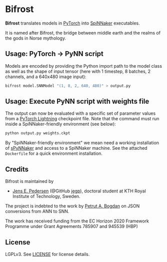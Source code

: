 # Bifrost

**Bifrost** translates models in [PyTorch](https://pytorch.org) into [SpiNNaker](https://spinnakermanchester.github.io/) executables.

It is named after Bifrost, the bridge between middle earth and the realms of the gods in Norse mythology.

## Usage: PyTorch -> PyNN script

Models are encoded by providing the Python import path to the model class as well as the shape of input tensor (here with 1 timestep, 8 batches, 2 channels, and a 640x480 image input):

```bash
bifrost model.SNNModel "(1, 8, 2, 640, 480)" > output.py
```

## Usage: Execute PyNN script with weights file 

The output can now be evaluated with a specific set of parameter values from a [PyTorch Lightning](https://pytorch-lightning.readthedocs.io/en/latest/) checkpoint file. Note that the command must run inside a SpiNNaker-friendly environment (see below):

```bash
python output.py weights.ckpt 
```

By "SpiNNaker-friendly environment" we mean need a working installation of [sPyNNaker](https://github.com/SpiNNakerManchester/sPyNNaker) and access to a SpiNNaker machine.
See the attached `Dockerfile` for a quick environment installation.

## Credits

Bifrost is maintained by 

* [Jens E. Pedersen](https://www.kth.se/profile/jeped) (@GitHub [jegp](https://github.com/jegp/)), doctoral student at KTH Royal Institute of Technology, Sweden.

The project is indebted to the work by [Petrut A. Bogdan](https://github.com/pabogdan/) on JSON conversions from ANN to SNN.

The work has received funding from the EC Horizon 2020 Framework Programme under Grant Agreements 785907 and 945539 (HBP)

## License
LGPLv3. See [LICENSE](LICENSE) for license details.